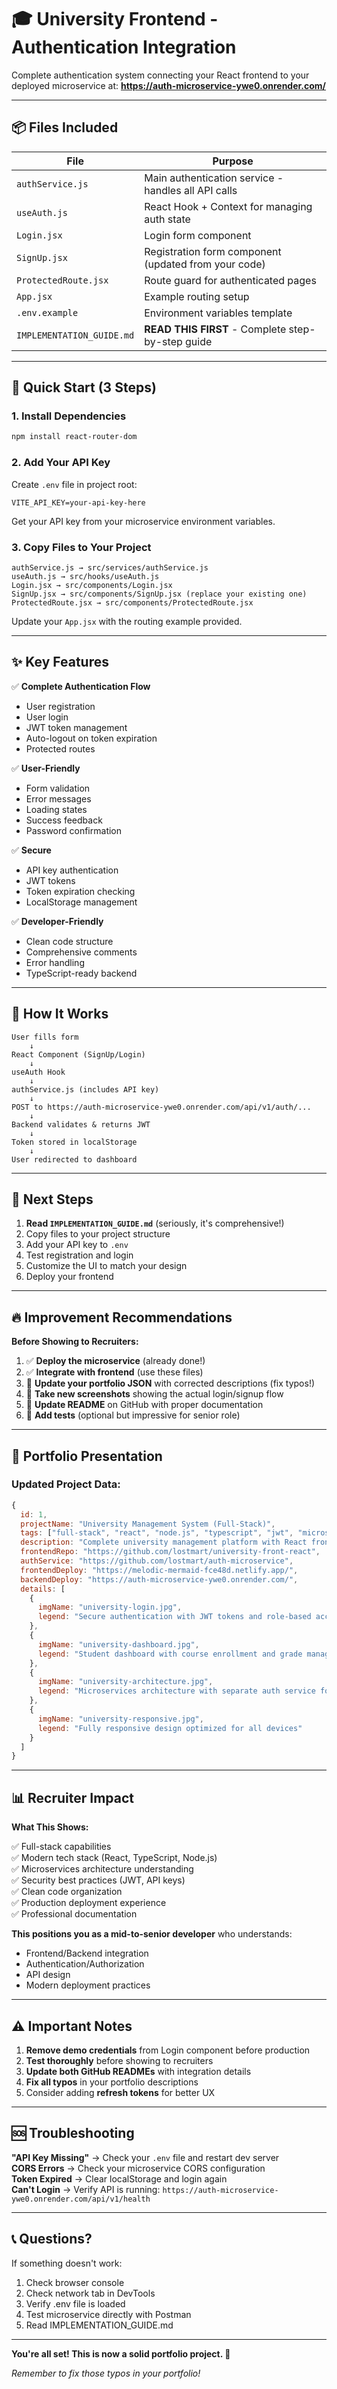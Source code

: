 # 🎓 University Frontend - Authentication Integration

Complete authentication system connecting your React frontend to your deployed microservice at:
**https://auth-microservice-ywe0.onrender.com/**

---

## 📦 Files Included

| File                      | Purpose                                              |
| ------------------------- | ---------------------------------------------------- |
| `authService.js`          | Main authentication service - handles all API calls  |
| `useAuth.js`              | React Hook + Context for managing auth state         |
| `Login.jsx`               | Login form component                                 |
| `SignUp.jsx`              | Registration form component (updated from your code) |
| `ProtectedRoute.jsx`      | Route guard for authenticated pages                  |
| `App.jsx`                 | Example routing setup                                |
| `.env.example`            | Environment variables template                       |
| `IMPLEMENTATION_GUIDE.md` | **READ THIS FIRST** - Complete step-by-step guide    |

---

## 🚀 Quick Start (3 Steps)

### 1. Install Dependencies

```bash
npm install react-router-dom
```

### 2. Add Your API Key

Create `.env` file in project root:

```env
VITE_API_KEY=your-api-key-here
```

Get your API key from your microservice environment variables.

### 3. Copy Files to Your Project

```
authService.js → src/services/authService.js
useAuth.js → src/hooks/useAuth.js
Login.jsx → src/components/Login.jsx
SignUp.jsx → src/components/SignUp.jsx (replace your existing one)
ProtectedRoute.jsx → src/components/ProtectedRoute.jsx
```

Update your `App.jsx` with the routing example provided.

---

## ✨ Key Features

✅ **Complete Authentication Flow**

- User registration
- User login
- JWT token management
- Auto-logout on token expiration
- Protected routes

✅ **User-Friendly**

- Form validation
- Error messages
- Loading states
- Success feedback
- Password confirmation

✅ **Secure**

- API key authentication
- JWT tokens
- Token expiration checking
- LocalStorage management

✅ **Developer-Friendly**

- Clean code structure
- Comprehensive comments
- Error handling
- TypeScript-ready backend

---

## 📖 How It Works

```
User fills form
    ↓
React Component (SignUp/Login)
    ↓
useAuth Hook
    ↓
authService.js (includes API key)
    ↓
POST to https://auth-microservice-ywe0.onrender.com/api/v1/auth/...
    ↓
Backend validates & returns JWT
    ↓
Token stored in localStorage
    ↓
User redirected to dashboard
```

---

## 🎯 Next Steps

1. **Read `IMPLEMENTATION_GUIDE.md`** (seriously, it's comprehensive!)
2. Copy files to your project structure
3. Add your API key to `.env`
4. Test registration and login
5. Customize the UI to match your design
6. Deploy your frontend

---

## 🔥 Improvement Recommendations

**Before Showing to Recruiters:**

1. ✅ **Deploy the microservice** (already done!)
2. ✅ **Integrate with frontend** (use these files)
3. 🔄 **Update your portfolio JSON** with corrected descriptions (fix typos!)
4. 📸 **Take new screenshots** showing the actual login/signup flow
5. 📝 **Update README** on GitHub with proper documentation
6. 🧪 **Add tests** (optional but impressive for senior role)

---

## 💼 Portfolio Presentation

### Updated Project Data:

```javascript
{
  id: 1,
  projectName: "University Management System (Full-Stack)",
  tags: ["full-stack", "react", "node.js", "typescript", "jwt", "microservices"],
  description: "Complete university management platform with React frontend and TypeScript microservices backend. Features secure JWT authentication, role-based access control, and modern architectural patterns.",
  frontendRepo: "https://github.com/lostmart/university-front-react",
  authService: "https://github.com/lostmart/auth-microservice",
  frontendDeploy: "https://melodic-mermaid-fce48d.netlify.app/",
  backendDeploy: "https://auth-microservice-ywe0.onrender.com/",
  details: [
    {
      imgName: "university-login.jpg",
      legend: "Secure authentication with JWT tokens and role-based access control"
    },
    {
      imgName: "university-dashboard.jpg",
      legend: "Student dashboard with course enrollment and grade management"
    },
    {
      imgName: "university-architecture.jpg",
      legend: "Microservices architecture with separate auth service for scalability"
    },
    {
      imgName: "university-responsive.jpg",
      legend: "Fully responsive design optimized for all devices"
    }
  ]
}
```

---

## 📊 Recruiter Impact

**What This Shows:**

✅ Full-stack capabilities  
✅ Modern tech stack (React, TypeScript, Node.js)  
✅ Microservices architecture understanding  
✅ Security best practices (JWT, API keys)  
✅ Clean code organization  
✅ Production deployment experience  
✅ Professional documentation

**This positions you as a mid-to-senior developer** who understands:

- Frontend/Backend integration
- Authentication/Authorization
- API design
- Modern deployment practices

---

## ⚠️ Important Notes

1. **Remove demo credentials** from Login component before production
2. **Test thoroughly** before showing to recruiters
3. **Update both GitHub READMEs** with integration details
4. **Fix all typos** in your portfolio descriptions
5. Consider adding **refresh tokens** for better UX

---

## 🆘 Troubleshooting

**"API Key Missing"** → Check your `.env` file and restart dev server  
**CORS Errors** → Check your microservice CORS configuration  
**Token Expired** → Clear localStorage and login again  
**Can't Login** → Verify API is running: `https://auth-microservice-ywe0.onrender.com/api/v1/health`

---

## 📞 Questions?

If something doesn't work:

1. Check browser console
2. Check network tab in DevTools
3. Verify .env file is loaded
4. Test microservice directly with Postman
5. Read IMPLEMENTATION_GUIDE.md

---

**You're all set! This is now a solid portfolio project. 🚀**

_Remember to fix those typos in your portfolio!_
